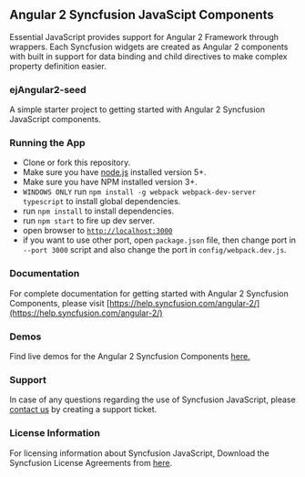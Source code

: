 ## Angular 2 Syncfusion JavaScipt Components

Essential JavaScript provides support for Angular 2 Framework through wrappers. Each Syncfusion widgets are created as Angular 2 components with built in support for data binding and child directives to make complex property definition easier.

### ejAngular2-seed

A simple starter project to getting started with Angular 2 Syncfusion JavaScript components.

### Running the App

- Clone or fork this repository.
- Make sure you have [node.js](https://nodejs.org/) installed version 5+.
- Make sure you have NPM installed version 3+.
- `WINDOWS ONLY` run `npm install -g webpack webpack-dev-server typescript` to install global dependencies.
- run `npm install` to install dependencies.
- run `npm start` to fire up dev server.
- open browser to [`http://localhost:3000`](http://localhost:3000)
- if you want to use other port, open `package.json` file, then change port in `--port 3000` script and also change the port in `config/webpack.dev.js`.

### Documentation

For complete documentation for getting started with Angular 2 Syncfusion Components, please visit 
[https://help.syncfusion.com/angular-2/](https://help.syncfusion.com/angular-2/)

### Demos

Find live demos for the Angular 2 Syncfusion Components [here.](http://ng2jq.syncfusion.com/)

### Support

In case of any questions regarding the use of Syncfusion JavaScript, please [contact us](http://www.syncfusion.com/support/#) by creating a support ticket.

### License Information

For licensing information about Syncfusion JavaScript, Download the Syncfusion License Agreements from [here](https://www.syncfusion.com/content/downloads/syncfusion_license.pdf).
